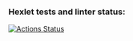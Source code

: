 ### Hexlet tests and linter status:
[![Actions Status](https://github.com/ilshatshamsetdinov/java-project-73/workflows/hexlet-check/badge.svg)](https://github.com/ilshatshamsetdinov/java-project-73/actions)